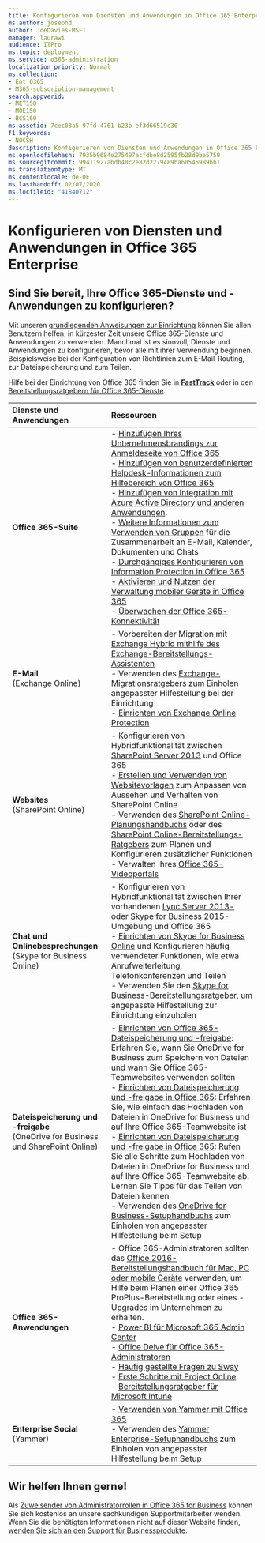 ```yaml
---
title: Konfigurieren von Diensten und Anwendungen in Office 365 Enterprise
ms.author: josephd
author: JoeDavies-MSFT
manager: laurawi
audience: ITPro
ms.topic: deployment
ms.service: o365-administration
localization_priority: Normal
ms.collection:
- Ent_O365
- M365-subscription-management
search.appverid:
- MET150
- MOE150
- BCS160
ms.assetid: 7cec08a5-97fd-4761-b23b-ef3d66519e30
f1.keywords:
- NOCSH
description: Konfigurieren von Diensten und Anwendungen in Office 365 Enterprise
ms.openlocfilehash: 7935b9684e275497acfdbe8d2595fb28d9be5759
ms.sourcegitcommit: 99411927abdb40c2e82d2279489ba60545989bb1
ms.translationtype: MT
ms.contentlocale: de-DE
ms.lasthandoff: 02/07/2020
ms.locfileid: "41840712"
---
```

# <a name="configure-office-365-enterprise-services-and-applications"></a>Konfigurieren von Diensten und Anwendungen in Office 365 Enterprise

## <a name="ready-to-configure-your-office-365-services-and-applications"></a>Sind Sie bereit, Ihre Office 365-Dienste und -Anwendungen zu konfigurieren?

Mit unseren [grundlegenden Anweisungen zur Einrichtung](https://support.office.com/article/Set-up-Office-365-for-business-6a3a29a0-e616-4713-99d1-15eda62d04fa) können Sie allen Benutzern helfen, in kürzester Zeit unsere Office 365-Dienste und Anwendungen zu verwenden. Manchmal ist es sinnvoll, Dienste und Anwendungen zu konfigurieren, bevor alle mit ihrer Verwendung beginnen. Beispielsweise bei der Konfiguration von Richtlinien zum E-Mail-Routing, zur Dateispeicherung und zum Teilen. 
  
Hilfe bei der Einrichtung von Office 365 finden Sie in **[FastTrack](https://fasttrack.microsoft.com/office)** oder in den [Bereitstellungsratgebern für Office 365-Dienste](deployment-advisors-for-office-365.md).
  
|**Dienste und Anwendungen**|**Ressourcen**|
|:-----|:-----|
|**Office 365-Suite** |- [Hinzufügen Ihres Unternehmensbrandings zur Anmeldeseite von Office 365](https://support.office.com/article/Add-your-company-branding-to-Office-365-Sign-In-Page-a1229cdb-ce19-4da5-90c7-2b9b146aef0a) <br> - [Hinzufügen von benutzerdefinierten Helpdesk-Informationen zum Hilfebereich von Office 365](https://support.office.com/article/Add-customized-help-desk-info-to-the-Office-365-help-pane-9dd9b104-68f7-4d49-9a30-82561c7d79a3) <br> - [Hinzufügen von Integration mit Azure Active Directory und anderen Anwendungen](https://support.office.com/article/Integrated-Apps-and-Azure-AD-for-Office-365-administrators-cb2250e3-451e-416f-bf4e-363549652c2a).  <br> - [Weitere Informationen zum Verwenden von Gruppen](https://support.office.com/Article/Learn-more-about-groups-b565caa1-5c40-40ef-9915-60fdb2d97fa2) für die Zusammenarbeit an E-Mail, Kalender, Dokumenten und Chats <br> - [Durchgängiges Konfigurieren von Information Protection in Office 365](https://technet.microsoft.com/library/dn532171.aspx) <br> - [Aktivieren und Nutzen der Verwaltung mobiler Geräte in Office 365](https://support.office.microsoft.com/article/Manage-mobile-devices-in-Office-365-dd892318-bc44-4eb1-af00-9db5430be3cd) <br> - [Überwachen der Office 365-Konnektivität](monitor-connectivity.md) |
|**E-Mail** <br> (Exchange Online) | - Vorbereiten der Migration mit [Exchange Hybrid mithilfe des Exchange-Bereitstellungs-Assistenten](https://technet.microsoft.com/exdeploy2013)  <br> - Verwenden des [Exchange-Migrationsratgebers](https://aka.ms/office365setup) zum Einholen angepasster Hilfestellung bei der Einrichtung  <br> - [Einrichten von Exchange Online Protection](https://technet.microsoft.com/library/jj723153%28v=exchg.150%29.aspx) |
|**Websites** <br> (SharePoint Online) | - Konfigurieren von Hybridfunktionalität zwischen [SharePoint Server 2013](https://technet.microsoft.com/library/jj838715) und Office 365 <br> - [Erstellen und Verwenden von Websitevorlagen](https://support.office.com/article/Create-and-use-site-templates-60371B0F-00E0-4C49-A844-34759EBDD989) zum Anpassen von Aussehen und Verhalten von SharePoint Online <br> - Verwenden des [SharePoint Online-Planungshandbuchs](https://support.office.com/article/SharePoint-Online-Planning-Guide-for-Office-365-for-business-d5089cdf-3fd2-4230-acbd-20ecda2f9bb8) oder des [SharePoint Online-Bereitstellungs-Ratgebers](https://aka.ms/spoguidance) zum Planen und Konfigurieren zusätzlicher Funktionen <br> - Verwalten Ihres [Office 365-Videoportals](https://support.office.com/article/Manage-your-Office-365-Video-portal-c059465b-eba9-44e1-b8c7-8ff7793ff5da) |
|**Chat und Onlinebesprechungen** <br> (Skype for Business Online) | - Konfigurieren von Hybridfunktionalität zwischen Ihrer vorhandenen [Lync Server 2013-](https://technet.microsoft.com/library/jj204805) oder [Skype for Business 2015-](https://technet.microsoft.com/library/jj205403)Umgebung und Office 365  <br> - [Einrichten von Skype for Business Online](https://support.office.com/article/Set-up-Skype-for-Business-Online-40296968-e779-4259-980b-c2de1c044c6e) und Konfigurieren häufig verwendeter Funktionen, wie etwa Anrufweiterleitung, Telefonkonferenzen und Teilen  <br> - Verwenden Sie den [Skype for Business-Bereitstellungsratgeber](https://aka.ms/skypeguidance), um angepasste Hilfestellung zur Einrichtung einzuholen |
| **Dateispeicherung und -freigabe** <br> (OneDrive for Business und SharePoint Online) | - [Einrichten von Office 365-Dateispeicherung und -freigabe](https://support.office.com/article/7aa9cdc8-2245-4218-81ee-86fa7c35f1de#BKMK_WhatDif): Erfahren Sie, wann Sie OneDrive for Business zum Speichern von Dateien und wann Sie Office 365-Teamwebsites verwenden sollten <br> - [Einrichten von Dateispeicherung und -freigabe in Office 365](https://support.office.com/article/7aa9cdc8-2245-4218-81ee-86fa7c35f1de#BKMK_MoveDocsVideo): Erfahren Sie, wie einfach das Hochladen von Dateien in OneDrive for Business und auf Ihre Office 365-Teamwebsite ist <br> - [Einrichten von Dateispeicherung und -freigabe in Office 365](https://support.office.com/article/7aa9cdc8-2245-4218-81ee-86fa7c35f1de#BKMK_Store): Rufen Sie alle Schritte zum Hochladen von Dateien in OneDrive for Business und auf Ihre Office 365-Teamwebsite ab. Lernen Sie Tipps für das Teilen von Dateien kennen <br> - Verwenden des [OneDrive for Business-Setuphandbuchs](https://aka.ms/OD4Bguidance) zum Einholen von angepasster Hilfestellung beim Setup |
|**Office 365-Anwendungen** | - Office 365-Administratoren sollten das [Office 2016-Bereitstellungshandbuch für Mac, PC oder mobile Geräte](https://technet.microsoft.com/library/cc303401%28v=office.16%29.aspx) verwenden, um Hilfe beim Planen einer Office 365 ProPlus-Bereitstellung oder eines -Upgrades im Unternehmen zu erhalten.  <br> - [Power BI für Microsoft 365 Admin Center](https://support.office.com/article/Power-BI-for-Office-365-Admin-Center-Help-5e391ecb-500c-47a3-bd0f-a6173b541044) <br> - [Office Delve für Office 365-Administratoren](https://support.office.com/article/Office-Delve-for-Office-365-admins-54f87a42-15a4-44b4-9df0-d36287d9531b) <br> - [Häufig gestellte Fragen zu Sway](https://support.office.com/article/446380fa-25bf-47b2-996c-e12cb2f9d075) <br> - [Erste Schritte mit Project Online](https://support.office.com/article/Get-started-with-Project-Online-e3e5f64f-ada5-4f9d-a578-130b2d4e5f11).  <br> - [Bereitstellungsratgeber für Microsoft Intune](https://aka.ms/intuneguidance) |
|**Enterprise Social** <br> (Yammer) | - [Verwenden von Yammer mit Office 365](https://support.office.com/article/Plan-for-Yammer-integration-with-Office-365-4086681f-6de1-4d39-aa72-752b2af1cbd7)  <br> - Verwenden des [Yammer Enterprise-Setuphandbuchs](https://aka.ms/yammerdeploy) zum Einholen von angepasster Hilfestellung beim Setup |
   
## <a name="were-here-to-help"></a>Wir helfen Ihnen gerne!

Als [Zuweisender von Administratorrollen in Office 365 for Business](https://support.office.com/article/eac4d046-1afd-4f1a-85fc-8219c79e1504) können Sie sich kostenlos an unsere sachkundigen Supportmitarbeiter wenden. Wenn Sie die benötigten Informationen nicht auf dieser Website finden, [wenden Sie sich an den Support für Businessprodukte](https://support.office.com/article/32a17ca7-6fa0-4870-8a8d-e25ba4ccfd4b).